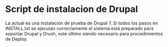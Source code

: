 Script de instalacion de Drupal
===============================

La actual es una instalación de prueba de Drupal 7. Si todos los pasos
en INSTALL.txt se ejecutan correctamente el sistema está preparado para
soportar Drupal y Drush, este último siendo necesario para procedimientos
de Deploy.
